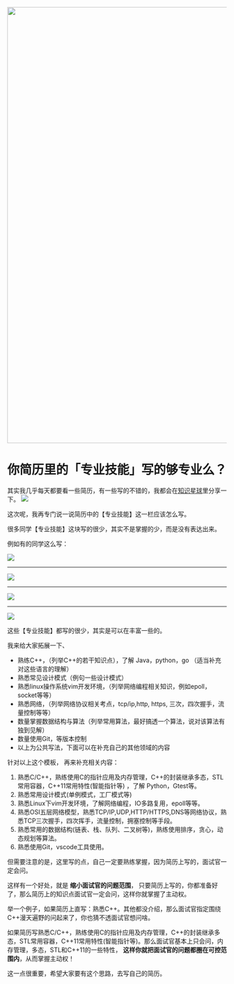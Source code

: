<p align="center">
<a href="https://programmercarl.com/other/kstar.html" target="_blank">
  <img src="https://code-thinking-1253855093.file.myqcloud.com/pics/20210924105952.png" width="1000"/>
</a>



# 你简历里的「专业技能」写的够专业么？


其实我几乎每天都要看一些简历，有一些写的不错的，我都会在[知识星球](https://programmercarl.com/other/kstar.html)里分享一下。
![](https://code-thinking-1253855093.cos.ap-guangzhou.myqcloud.com/pics/20210626172902.png)

这次呢，我再专门说一说简历中的【专业技能】这一栏应该怎么写。

很多同学【专业技能】这块写的很少，其实不是掌握的少，而是没有表达出来。

例如有的同学这么写：


![](https://code-thinking-1253855093.cos.ap-guangzhou.myqcloud.com/pics/20210626173915.png)

---------------------

![](https://code-thinking-1253855093.cos.ap-guangzhou.myqcloud.com/pics/20210626173940.png)

--------------------

![](https://code-thinking-1253855093.cos.ap-guangzhou.myqcloud.com/pics/20210626174018.png)

-------------------

![](https://code-thinking-1253855093.cos.ap-guangzhou.myqcloud.com/pics/20210626174809.png)


这些【专业技能】都写的很少，其实是可以在丰富一些的。

我来给大家拓展一下、


* 熟练C++，（列举C++的若干知识点），了解 Java，python，go （适当补充对这些语言的理解）
* 熟悉常见设计模式（例句一些设计模式）
* 熟悉linux操作系统vim开发环境，（列举网络编程相关知识，例如epoll，socket等等）
* 熟悉网络，（列举网络协议相关考点，tcp/ip,http, https, 三次，四次握手，流量控制等等）
* 数量掌握数据结构与算法（列举常用算法，最好搞透一个算法，说对该算法有独到见解）
* 数量使用Git，等版本控制
* 以上为公共写法，下面可以在补充自己的其他领域的内容


针对以上这个模板， 再来补充相关内容：

1. 熟悉C/C++，熟练使用C的指针应用及内存管理，C++的封装继承多态，STL常用容器，C++11常用特性(智能指针等) ，了解 Python，Gtest等。
2. 熟悉常用设计模式(单例模式，工厂模式等)
3. 熟悉Linux下vim开发环境，了解网络编程，IO多路复用，epoll等等。
4. 熟悉OSI五层网络模型，熟悉TCP/IP,UDP,HTTP/HTTPS,DNS等网络协议，熟悉TCP三次握手，四次挥手，流量控制，拥塞控制等手段。
5. 熟悉常用的数据结构(链表、栈、队列、二叉树等)，熟练使用排序，贪心，动态规划等算法。
6. 熟悉使用Git，vscode工具使用。

但需要注意的是，这里写的点，自己一定要熟练掌握，因为简历上写的，面试官一定会问。

这样有一个好处，就是 **缩小面试官的问题范围**， 只要简历上写的，你都准备好了，那么简历上的知识点面试官一定会问，这样你就掌握了主动权。

举一个例子，如果简历上直写：熟悉C++。其他都没介绍，那么面试官指定围绕C++漫天遍野的问起来了，你也猜不透面试官想问啥。

如果简历写熟悉C/C++，熟练使用C的指针应用及内存管理，C++的封装继承多态，STL常用容器，C++11常用特性(智能指针等)。那么面试官基本上只会问，内存管理，多态，STL和C++11的一些特性， **这样你就把面试官的问题都圈在可控范围内**，从而掌握主动权！

这一点很重要，希望大家要有这个思路，去写自己的简历。


